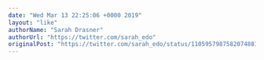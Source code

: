 ```yaml
---
date: "Wed Mar 13 22:25:06 +0000 2019"
layout: "like"
authorName: "Sarah Drasner"
authorUrl: "https://twitter.com/sarah_edo"
originalPost: "https://twitter.com/sarah_edo/status/1105957987582074881"
---
```

